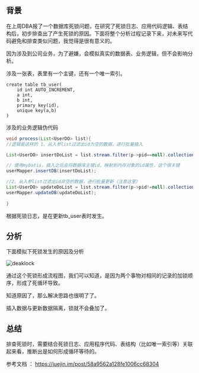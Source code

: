 背景
----

在上周DBA报了一个数据库死锁问题，在研究了死锁日志、应用代码逻辑、表结构后，初步排查出了产生死锁的原因。下面将整个分析过程记录下来，对未来写代码避免和排查类似问题，我觉得是很有意义的。

因为涉及到公司业务，为了避嫌，会模拟真实的数据表、业务逻辑，但不会影响分析。


涉及一张表，表里有一个主键，还有一个唯一索引。
```
create table tb_user(
    id int AUTO_INCREMENT,
    a int,
    b int,
    primary key(id),
    unique key(a,b)
)

```

涉及的业务逻辑伪代码
```java
void process(List<UserDO> list){
//逻辑是这样的 1、从入参list过滤出id为空的数据，进行批量插入

List<UserDO> insertDoList = list.stream.filter(p->pid==null).collection(Tolist);

// 使用mybatis，插入之后会将数据库主键id，映射到内存对象的id属性，这个很关键
userMapper.insertDB(insertDoList);

//2、从入参list过滤出id非空的数据，进行批量更新（注意这里）
List<UserDO> updateDoList = list.stream.filter(p->pid!=null).collection(Tolist);
userMapper.updateDB(updateDoList);
    
}
```

根据死锁日志，是在更新tb_user表时发生。

分析
---
下面模拟下死锁发生的原因及分析


![deaklock](https://lemontree863.github.io/2019/1/deadlock2.jpeg)


通过这个死锁形成流程图，我们可以知道，是因为两个事物对相同的记录的加锁顺序，形成了死循环导致。

知道原因了，那么解决思路也很明了了。

插入数据与更新数据隔离，锁就不会叠加了。

总结
---
排查死锁时，需要结合死锁日志、应用程序代码、表结构（比如唯一索引等）关联起来看，推断出是如何形成循环等待的。

参考文档 ： https://juejin.im/post/58a9562a128fe1006cc68304


